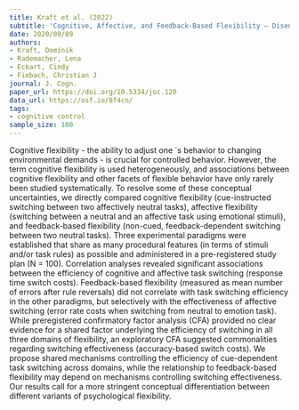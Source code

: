 ```yaml
---
title: Kraft et al. (2022)
subtitle: 'Cognitive, Affective, and Feedback-Based Flexibility – Disentangling Shared and Different Aspects of Three Facets of Psychological Flexibility'
date: 2020/09/09
authors:
- Kraft, Dominik
- Rademacher, Lena
- Eckart, Cindy
- Fiebach, Christian J
journal: J. Cogn.
paper_url: https://doi.org/10.5334/joc.120
data_url: https://osf.io/8f4cn/
tags:
- cognitive control
sample_size: 100
---
```


Cognitive flexibility - the ability to adjust one ´s behavior to changing environmental demands - is crucial for controlled behavior. However, the term cognitive flexibility is used heterogeneously, and associations between cognitive flexibility and other facets of flexible behavior have only rarely been studied systematically. To resolve some of these conceptual uncertainties, we directly compared cognitive flexibility (cue-instructed switching between two affectively neutral tasks), affective flexibility (switching between a neutral and an affective task using emotional stimuli), and feedback-based flexibility (non-cued, feedback-dependent switching between two neutral tasks). Three experimental paradigms were established that share as many procedural features (in terms of stimuli and/or task rules) as possible and administered in a pre-registered study plan (N = 100). Correlation analyses revealed significant associations between the efficiency of cognitive and affective task switching (response time switch costs). Feedback-based flexibility (measured as mean number of errors after rule reversals) did not correlate with task switching efficiency in the other paradigms, but selectively with the effectiveness of affective switching (error rate costs when switching from neutral to emotion task). While preregistered confirmatory factor analysis (CFA) provided no clear evidence for a shared factor underlying the efficiency of switching in all three domains of flexibility, an exploratory CFA suggested commonalities regarding switching effectiveness (accuracy-based switch costs). We propose shared mechanisms controlling the efficiency of cue-dependent task switching across domains, while the relationship to feedback-based flexibility may depend on mechanisms controlling switching effectiveness. Our results call for a more stringent conceptual differentiation between different variants of psychological flexibility.
